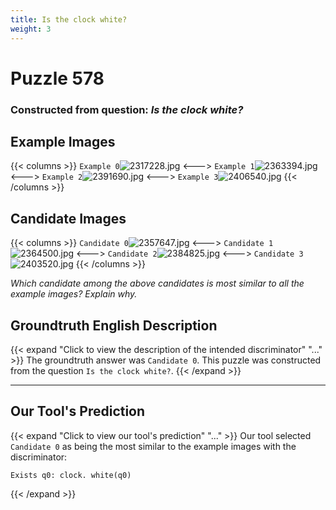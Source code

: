 ```yaml
---
title: Is the clock white?
weight: 3
---
```


# Puzzle 578
### Constructed from question: _Is the clock white?_


## Example Images
{{< columns >}}
`Example 0`![2317228.jpg](/gqa_images/2317228.jpg)
<--->
`Example 1`![2363394.jpg](/gqa_images/2363394.jpg)
<--->
`Example 2`![2391690.jpg](/gqa_images/2391690.jpg)
<--->
`Example 3`![2406540.jpg](/gqa_images/2406540.jpg)
{{< /columns >}}

## Candidate Images
{{< columns >}}
`Candidate 0`![2357647.jpg](/gqa_images/2357647.jpg)
<--->
`Candidate 1`![2364500.jpg](/gqa_images/2364500.jpg)
<--->
`Candidate 2`![2384825.jpg](/gqa_images/2384825.jpg)
<--->
`Candidate 3`![2403520.jpg](/gqa_images/2403520.jpg)
{{< /columns >}}

*Which candidate among the above candidates is most similar to all the example images? Explain why.*

## Groundtruth English Description

{{< expand "Click to view the description of the intended discriminator" "..." >}}
The groundtruth answer was `Candidate 0`. This puzzle was constructed from the question `Is the clock white?`.
{{< /expand >}}

---

## Our Tool's Prediction

{{< expand "Click to view our tool's prediction" "..." >}}
Our tool selected `Candidate 0` as being the most similar to the example images with the discriminator:
```plaintext
Exists q0: clock. white(q0)
```
{{< /expand >}}
